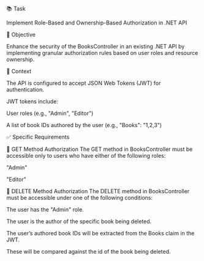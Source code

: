 ﻿📚 Task

Implement Role-Based and Ownership-Based Authorization in .NET API

🎯 Objective

Enhance the security of the BooksController in an existing .NET API by implementing granular authorization rules based on user roles and resource ownership.

🧩 Context

The API is configured to accept JSON Web Tokens (JWT) for authentication.

JWT tokens include:

User roles (e.g., "Admin", "Editor")

A list of book IDs authored by the user (e.g., "Books": "1,2,3")

✅ Specific Requirements

🔐 GET Method Authorization
The GET method in BooksController must be accessible only to users who have either of the following roles:

"Admin"

"Editor"

🔐 DELETE Method Authorization
The DELETE method in BooksController must be accessible under one of the following conditions:

The user has the "Admin" role.

The user is the author of the specific book being deleted.

The user’s authored book IDs will be extracted from the Books claim in the JWT.

These will be compared against the id of the book being deleted.